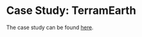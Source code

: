 # Case Study: TerramEarth

The case study can be found [here](https://services.google.com/fh/files/blogs/master_case_study_terramearth.pdf).